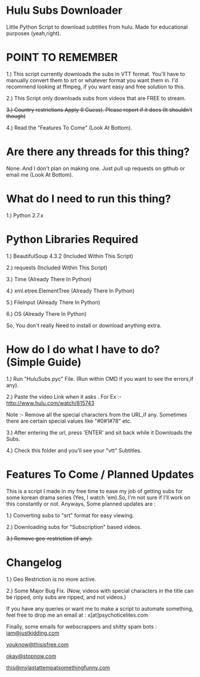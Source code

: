 # Hulu Subs Downloader
Little Python Script to download subtitles from hulu. Made for educational purposes (yeah,right).


# POINT TO REMEMBER

1.) This script currently downloads the subs in VTT format. You'll have to manually convert them to srt or whatever format you want them in.
I'd recommend looking at ffmpeg, if you want easy and free solution to this. 

2.) This Script only downloads subs from videos that are FREE to stream.

~~3.) Country restrictions Apply (I Guess). Please report if it does (It shouldn't though)~~

4.) Read the "Features To Come" (Look At Bottom).


# Are there any threads for this thing?

None. And I don't plan on making one. Just pull up requests on github or email me (Look At Bottom).


# What do I need to run this thing?

1.) Python 2.7.x

# Python Libraries Required

1.) BeautifulSoup 4.3.2 (Included Within This Script)

2.) requests (Included Within This Script)

3.) Time (Already There In Python)

4.) xml.etree.ElementTree (Already There In Python)

5.) FileInput (Already There In Python)

6.) OS (Already There In Python)

So, You don't really Need to install or download anything extra.


# How do I do what I have to do? (Simple Guide)

1.) Run "HuluSubs.pyc" File. (Run within CMD if you want to see the errors,if any).

2.) Paste the video Link when it asks . For Ex :- http://www.hulu.com/watch/815743

Note :- Remove all the special characters from the URL,if any. Sometimes there are certain special values like "#0#1#78" etc.

3.) After entering the url, press 'ENTER' and sit back while it Downloads the Subs.

4.) Check this folder and you'll see your "vtt" Subtitles.


# Features To Come / Planned Updates

This is a script I made in my free time to ease my job of getting subs for some korean drama series (Yes, I watch 'em).So, I'm not sure if I'll work on this constantly or not.
Anyways, Some planned updates are :

1.) Converting subs to "srt" format for easy viewing.

2.) Downloading subs for "Subscription" based videos.

~~3.) Remove geo-restriction (if any).~~


# Changelog

1.) Geo Restriction is no more active.

2.) Some Major Bug Fix. (Now, videos with special characters in the title can be ripped, only subs are ripped, and not videos.)

If you have any queries or want me to make a script to automate something, feel free to drop me an email at :
x[at]psychoticelites.com

Finally, some emails for webscrappers and shitty spam bots :
iam@justkidding.com

youknow@thisisfree.com

okay@stopnow.com

this@mylastattempatsomethingfunny.com